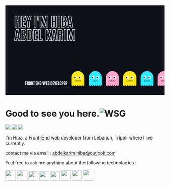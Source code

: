 <img src = "banner.png">

# Good to see you here.<img src="https://emoji.gg/assets/emoji/6852-wsg.gif" width="35px" alt="WSG">
<a href="https://www.linkedin.com/in/hiba-abdel-karim/"><img src = "https://img.shields.io/badge/Linkedin-blue?style=for-the-badge"/></a> <a href="https://codepen.io/harkibit" title="codepen"><img src = "https://img.shields.io/badge/Codepen-lightgrey?style=for-the-badge"/></a> <a href="https://codepen.io/harkibit" title="codepen"> <img src = "https://img.shields.io/badge/Medium-black?style=for-the-badge"/></a>

I'm Hiba, a Front-End web developer from Lebanon, Tripoli where I live currently.

contact me via email : abdelkarim.hiba@outlook.com

Feel free to ask me anything about the following technologies :

<img src="https://pics.freeicons.io/uploads/icons/png/20167174151551942641-512.png" width="33" height="33"> <img src="https://pics.freeicons.io/uploads/icons/png/21088442871540553614-512.png" width="33" height="33"> <img src="https://pics.freeicons.io/uploads/icons/png/21337745421536211768-512.png" width="30" height="30"> <img src="https://pics.freeicons.io/uploads/icons/png/14072054271548141949-512.png" width="30" height="30">  <img src="https://pics.freeicons.io/uploads/icons/png/6655067911551942823-512.png" width="30" height="30">  <img src="https://pics.freeicons.io/uploads/icons/png/19681752361536207300-512.png" width="31" height="33"> <img src="https://material-ui.com/static/logo.png" width="31" height="33"> <img src="https://pics.freeicons.io/uploads/icons/png/6714929121551953707-512.png" width="35" height="35">

